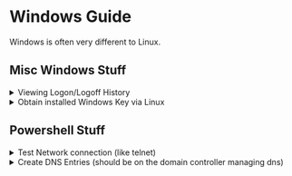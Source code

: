 # Windows Guide

Windows is often very different to Linux.

## Misc Windows Stuff

<details>
<summary>Viewing Logon/Logoff History</summary>

----
see [answer](https://answers.microsoft.com/en-us/windows/forum/all/i-want-to-view-login-history-for-the-last-week/5fe01b49-0570-47c1-bf1f-edf2efed8202)

You can use the **Event Viewer** to see this information.

1. Open **Event Viewer**.
2. In the Event Viewer, in the **Navigation Pane** on the **left side**.

   a. Expand **Applications and Services Logs** (might take a few minutes to load) / **Microsoft** / **Windows** / **User Profile Service**

   b. Click the **Operational** folder.

4. At the top of the **Center section**, you will see the Events list sorted by Date/Time and Event ID.

   a. The **Event ID 2** is a **Logon** and the **Event ID 4** is a **Logoff**.

5. Select one of these events and, in the bottom pane, you will see the information showing the User Name that was Logged on or Logged Off on that date at that time.

   a. Scroll down to the Date and Time that you are looking for.

Can also use Filters....

----
</details>

<details>
<summary>Obtain installed Windows Key via Linux</summary>

----
Install chntpw tool.

```
sudo apt install chntpw
```

To look into the relevant registry file mount the Windows disk and open it like so:

```
chntpw -e Windows/System32/config/SOFTWARE
```

Now to get the decoded DigitalProductId enter this command:

```
dpi \Microsoft\Windows NT\CurrentVersion\DigitalProductId
```
----
</details>

## Powershell Stuff

<details>
<summary>Test Network connection (like telnet)</summary>

```
Test-NetConnection -computername example.com -Port 443
```
</details>
<details>
<summary>Create DNS Entries (should be on the domain controller managing dns)</summary>

```
# 'A'
Add-DnsServerResourceRecordA  -ZoneName "example.com" -CreatePtr -IPv4Address "10.1.2.118"   -Name "www1"
Add-DnsServerResourceRecordA  -ZoneName "example.com" -CreatePtr -IPv4Address "10.1.2.119"   -Name "www2"
 
# 'CNAME'
Add-DnsServerResourceRecordCName -Name "www" -HostNameAlias "www1.example.com." -ZoneName "example.com"
```
</details>
